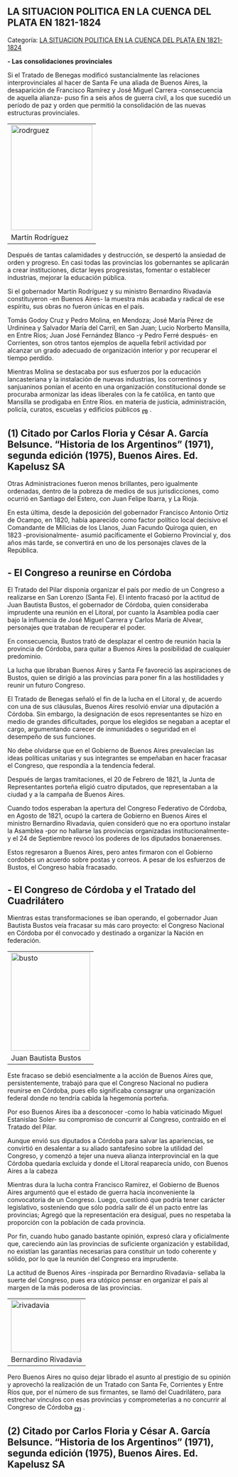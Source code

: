 ## LA SITUACION POLITICA EN LA CUENCA DEL PLATA EN 1821-1824

Categoría: [LA SITUACION POLITICA EN LA CUENCA DEL PLATA EN 1821-1824](http://descubrircorrientes.com.ar/2012/index.php/2748-historia-desde-1814-hasta-la-guerra-de-la-triple-alianza/de-fernandez-blanco-a-atienza-ordenamiento-estadual-1821-1837/la-situacion-politica-en-la-cuenca-del-plata-en-1821-1824)

**\- Las consolidaciones provinciales**

Si el Tratado de Benegas modificó sustancialmente las relaciones interprovinciales al hacer de Santa Fe una aliada de Buenos Aires, la desaparición de Francisco Ramírez y José Miguel Carrera -consecuencia de aquella alianza- puso fin a seis años de guerra civil, a los que sucedió un período de paz y orden que permitió la consolidación de las nuevas estructuras provinciales.

<table><tbody><tr><td><img src="http://descubrircorrientes.com.ar/2012/index.php/2748-historia-desde-1814-hasta-la-guerra-de-la-triple-alianza/de-fernandez-blanco-a-atienza-ordenamiento-estadual-1821-1837/images/fotos_de_efemerides/rodrguez.jpg" width="183" height="237" alt="rodrguez"></td></tr><tr><td><span><span><span>Martín Rodríguez</span></span></span></td></tr></tbody></table>

Después de tantas calamidades y destrucción, se despertó la ansiedad de orden y progreso. En casi todas las provincias los gobernantes se aplicarán a crear instituciones, dictar leyes progresistas, fomentar o establecer industrias, mejorar la educación pública.

Si el gobernador Martín Rodríguez y su ministro Bernardino Rivadavia constituyeron -en Buenos Aires- la muestra más acabada y radical de ese espíritu, sus obras no fueron únicas en el país.

Tomás Godoy Cruz y Pedro Molina, en Mendoza; José María Pérez de Urdininea y Salvador María del Carril, en San Juan; Lucio Norberto Mansilla, en Entre Ríos; Juan José Fernández Blanco -y Pedro Ferré después- en Corrientes, son otros tantos ejemplos de aquella febril actividad por alcanzar un grado adecuado de organización interior y por recuperar el tiempo perdido.

Mientras Molina se destacaba por sus esfuerzos por la educación lancasteriana y la instalación de nuevas industrias, los correntinos y sanjuaninos ponían el acento en una organización constitucional donde se procuraba armonizar las ideas liberales con la fe católica, en tanto que Mansilla se prodigaba en Entre Ríos. en materia de justicia, administración, policía, curatos, escuelas y edificios públicos <sub><strong><span><span>(1)</span></span></strong></sub> .

## **(1)** Citado por Carlos Floria y César A. García Belsunce. “Historia de los Argentinos” (1971), segunda edición (1975), Buenos Aires. Ed. Kapelusz SA

Otras Administraciones fueron menos brillantes, pero igualmente ordenadas, dentro de la pobreza de medios de sus jurisdicciones, como ocurrió en Santiago del Estero, con Juan Felipe Ibarra, y La Rioja.

En esta última, desde la deposición del gobernador Francisco Antonio Ortiz de Ocampo, en 1820, había aparecido como factor político local decisivo el Comandante de Milicias de los Llanos, Juan Facundo Quiroga quien, en 1823 -provisionalmente- asumió pacíficamente el Gobierno Provincial y, dos años más tarde, se convertirá en uno de los personajes claves de la República.

## **\- El Congreso a reunirse en Córdoba**

El Tratado del Pilar disponía organizar el país por medio de un Congreso a realizarse en San Lorenzo (Santa Fe). El intento fracasó por la actitud de Juan Bautista Bustos, el gobernador de Córdoba, quien consideraba imprudente una reunión en el Litoral, por cuanto la Asamblea podía caer bajo la influencia de José Miguel Carrera y Carlos María de Alvear, personajes que trataban de recuperar el poder.

En consecuencia, Bustos trató de desplazar el centro de reunión hacia la provincia de Córdoba, para quitar a Buenos Aires la posibilidad de cualquier predominio.

La lucha que libraban Buenos Aires y Santa Fe favoreció las aspiraciones de Bustos, quien se dirigió a las provincias para poner fin a las hostilidades y reunir un futuro Congreso.

El Tratado de Benegas señaló el fin de la lucha en el Litoral y, de acuerdo con una de sus cláusulas, Buenos Aires resolvió enviar una diputación a Córdoba. Sin embargo, la designación de esos representantes se hizo en medio de grandes dificultades, porque los elegidos se negaban a aceptar el cargo, argumentando carecer de inmunidades o seguridad en el desempeño de sus funciones.

No debe olvidarse que en el Gobierno de Buenos Aires prevalecían las ideas políticas unitarias y sus integrantes se empeñaban en hacer fracasar el Congreso, que respondía a la tendencia federal.

Después de largas tramitaciones, el 20 de Febrero de 1821, la Junta de Representantes porteña eligió cuatro diputados, que representaban a la ciudad y a la campaña de Buenos Aires.

Cuando todos esperaban la apertura del Congreso Federativo de Córdoba, en Agosto de 1821, ocupó la cartera de Gobierno en Buenos Aires el ministro Bernardino Rivadavia, quien consideró que no era oportuno instalar la Asamblea -por no hallarse las provincias organizadas institucionalmente- y el 24 de Septiembre revocó los poderes de los diputados bonaerenses.

Estos regresaron a Buenos Aires, pero antes firmaron con el Gobierno cordobés un acuerdo sobre postas y correos. A pesar de los esfuerzos de Bustos, el Congreso había fracasado.

## **\- El Congreso de Córdoba y el Tratado del Cuadrilátero**

Mientras estas transformaciones se iban operando, el gobernador Juan Bautista Bustos veía fracasar su más caro proyecto: el Congreso Nacional en Córdoba por él convocado y destinado a organizar la Nación en federación.

<table><tbody><tr><td><img src="http://descubrircorrientes.com.ar/2012/index.php/2748-historia-desde-1814-hasta-la-guerra-de-la-triple-alianza/de-fernandez-blanco-a-atienza-ordenamiento-estadual-1821-1837/images/fotos_de_efemerides/bustos.jpg" width="178" height="221" alt="busto"></td></tr><tr><td><span>Juan Bautista Bustos</span></td></tr></tbody></table>

Este fracaso se debió esencialmente a la acción de Buenos Aires que, persistentemente, trabajó para que el Congreso Nacional no pudiera reunirse en Córdoba, pues ello significaba consagrar una organización federal donde no tendría cabida la hegemonía porteña.

Por eso Buenos Aires iba a desconocer -como lo había vaticinado Miguel Estanislao Soler- su compromiso de concurrir al Congreso, contraído en el Tratado del Pilar.

Aunque envió sus diputados a Córdoba para salvar las apariencias, se convirtió en desalentar a su aliado santafesino sobre la utilidad del Congreso, y comenzó a tejer una nueva alianza interprovincial en la que Córdoba quedaría excluida y donde el Litoral reaparecía unido, con Buenos Aires a la cabeza

Mientras dura la lucha contra Francisco Ramírez, el Gobierno de Buenos Aires argumentó que el estado de guerra hacía inconveniente la convocatoria de un Congreso. Luego, cuestionó que podría tener carácter legislativo, sosteniendo que sólo podría salir de él un pacto entre las provincias; Agregó que la representación era desigual, pues no respetaba la proporción con la población de cada provincia.

Por fin, cuando hubo ganado bastante opinión, expresó clara y oficialmente que, careciendo aún las provincias de suficiente organización y estabilidad, no existían las garantías necesarias para constituir un todo coherente y sólido, por lo que la reunión del Congreso era imprudente.

La actitud de Buenos Aires -inspirada por Bernardino Rivadavia- sellaba la suerte del Congreso, pues era utópico pensar en organizar el país al margen de la más poderosa de las provincias.

<table><tbody><tr><td><img src="http://descubrircorrientes.com.ar/2012/index.php/2748-historia-desde-1814-hasta-la-guerra-de-la-triple-alianza/de-fernandez-blanco-a-atienza-ordenamiento-estadual-1821-1837/images/fotos_de_efemerides/rivadavia.jpg" width="157" height="118" alt="rivadavia"></td></tr><tr><td><span><span><span>Bernardino Rivadavia</span></span></span></td></tr></tbody></table>

Pero Buenos Aires no quiso dejar librado el asunto al prestigio de su opinión y aprovechó la realización de un Tratado con Santa Fe, Corrientes y Entre Ríos que, por el número de sus firmantes, se llamó del Cuadrilátero, para estrechar vínculos con esas provincias y comprometerlas a no concurrir al Congreso de Córdoba <sub><strong><span><span>(2)</span></span></strong></sub> .

## **(2)** Citado por Carlos Floria y César A. García Belsunce. “Historia de los Argentinos” (1971), segunda edición (1975), Buenos Aires. Ed. Kapelusz SA